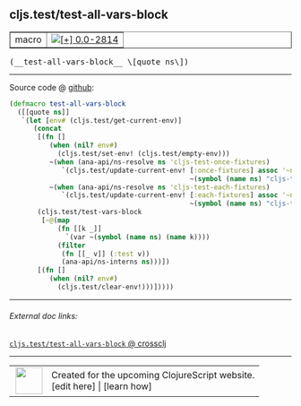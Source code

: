 ## cljs.test/test-all-vars-block



 <table border="1">
<tr>
<td>macro</td>
<td><a href="https://github.com/cljsinfo/cljs-api-docs/tree/0.0-2814"><img valign="middle" alt="[+] 0.0-2814" title="Added in 0.0-2814" src="https://img.shields.io/badge/+-0.0--2814-lightgrey.svg"></a> </td>
</tr>
</table>


 <samp>
(__test-all-vars-block__ \[quote ns\])<br>
</samp>

---







Source code @ [github](https://github.com/clojure/clojurescript/blob/r3169/src/clj/cljs/test.clj#L306-L328):

```clj
(defmacro test-all-vars-block
  ([[quote ns]]
   `(let [env# (cljs.test/get-current-env)]
      (concat
       [(fn []
          (when (nil? env#)
            (cljs.test/set-env! (cljs.test/empty-env)))
          ~(when (ana-api/ns-resolve ns 'cljs-test-once-fixtures)
             `(cljs.test/update-current-env! [:once-fixtures] assoc '~ns
                                             ~(symbol (name ns) "cljs-test-once-fixtures")))
          ~(when (ana-api/ns-resolve ns 'cljs-test-each-fixtures)
             `(cljs.test/update-current-env! [:each-fixtures] assoc '~ns
                                             ~(symbol (name ns) "cljs-test-each-fixtures"))))]
       (cljs.test/test-vars-block
        [~@(map
            (fn [[k _]]
              `(var ~(symbol (name ns) (name k))))
            (filter
             (fn [[_ v]] (:test v))
             (ana-api/ns-interns ns)))])
       [(fn []
          (when (nil? env#)
            (cljs.test/clear-env!)))]))))
```

<!--
Repo - tag - source tree - lines:

 <pre>
clojurescript @ r3169
└── src
    └── clj
        └── cljs
            └── <ins>[test.clj:306-328](https://github.com/clojure/clojurescript/blob/r3169/src/clj/cljs/test.clj#L306-L328)</ins>
</pre>

-->

---



###### External doc links:

[`cljs.test/test-all-vars-block` @ crossclj](http://crossclj.info/fun/cljs.test/test-all-vars-block.html)<br>

---

 <table>
<tr><td>
<img valign="middle" align="right" width="48px" src="http://i.imgur.com/Hi20huC.png">
</td><td>
Created for the upcoming ClojureScript website.<br>
[edit here] | [learn how]
</td></tr></table>

[edit here]:https://github.com/cljsinfo/cljs-api-docs/blob/master/cljsdoc/cljs.test/test-all-vars-block.cljsdoc
[learn how]:https://github.com/cljsinfo/cljs-api-docs/wiki/cljsdoc-files

<!--

This information was too distracting to show to readers, but I'll leave it
commented here since it is helpful to:

- pretty-print the data used to generate this document
- and show how to retrieve that data



The API data for this symbol:

```clj
{:ns "cljs.test",
 :name "test-all-vars-block",
 :type "macro",
 :signature ["[[quote ns]]"],
 :source {:code "(defmacro test-all-vars-block\n  ([[quote ns]]\n   `(let [env# (cljs.test/get-current-env)]\n      (concat\n       [(fn []\n          (when (nil? env#)\n            (cljs.test/set-env! (cljs.test/empty-env)))\n          ~(when (ana-api/ns-resolve ns 'cljs-test-once-fixtures)\n             `(cljs.test/update-current-env! [:once-fixtures] assoc '~ns\n                                             ~(symbol (name ns) \"cljs-test-once-fixtures\")))\n          ~(when (ana-api/ns-resolve ns 'cljs-test-each-fixtures)\n             `(cljs.test/update-current-env! [:each-fixtures] assoc '~ns\n                                             ~(symbol (name ns) \"cljs-test-each-fixtures\"))))]\n       (cljs.test/test-vars-block\n        [~@(map\n            (fn [[k _]]\n              `(var ~(symbol (name ns) (name k))))\n            (filter\n             (fn [[_ v]] (:test v))\n             (ana-api/ns-interns ns)))])\n       [(fn []\n          (when (nil? env#)\n            (cljs.test/clear-env!)))]))))",
          :title "Source code",
          :repo "clojurescript",
          :tag "r3169",
          :filename "src/clj/cljs/test.clj",
          :lines [306 328]},
 :full-name "cljs.test/test-all-vars-block",
 :full-name-encode "cljs.test/test-all-vars-block",
 :history [["+" "0.0-2814"]]}

```

Retrieve the API data for this symbol:

```clj
;; from Clojure REPL
(require '[clojure.edn :as edn])
(-> (slurp "https://raw.githubusercontent.com/cljsinfo/cljs-api-docs/catalog/cljs-api.edn")
    (edn/read-string)
    (get-in [:symbols "cljs.test/test-all-vars-block"]))
```

-->
